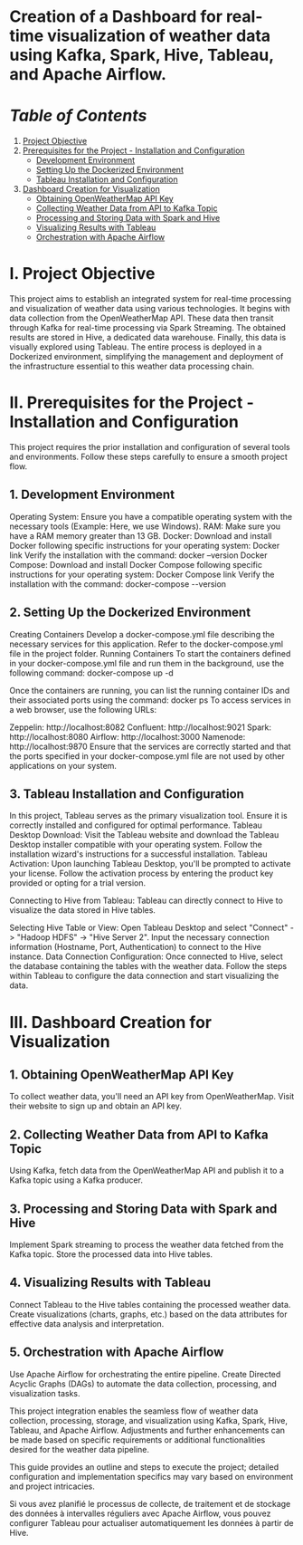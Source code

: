 

# Creation of a Dashboard for real-time visualization of weather data using Kafka, Spark, Hive, Tableau, and Apache Airflow.

# *Table of Contents*
1. [Project Objective](#Project-Objective)
2. [Prerequisites for the Project - Installation and Configuration](#prerequisites-for-the-project---installation-and-configuration)
    - [Development Environment](#1-development-environment)
    - [Setting Up the Dockerized Environment](#2-setting-up-the-dockerized-environment)
    - [Tableau Installation and Configuration](#3-tableau-installation-and-configuration)
3. [Dashboard Creation for Visualization](#dashboard-creation-for-visualization)
    - [Obtaining OpenWeatherMap API Key](#1-obtaining-openweathermap-api-key)
    - [Collecting Weather Data from API to Kafka Topic](#2-collecting-weather-data-from-api-to-kafka-topic)
    - [Processing and Storing Data with Spark and Hive](#3-processing-and-storing-data-with-spark-and-hive)
    - [Visualizing Results with Tableau](#4-visualizing-results-with-tableau)
    - [Orchestration with Apache Airflow](#5-orchestration-with-apache-airflow)

# I. Project Objective

This project aims to establish an integrated system for real-time processing and visualization of weather data using various technologies. It begins with data collection from the OpenWeatherMap API. These data then transit through Kafka for real-time processing via Spark Streaming. The obtained results are stored in Hive, a dedicated data warehouse. Finally, this data is visually explored using Tableau. The entire process is deployed in a Dockerized environment, simplifying the management and deployment of the infrastructure essential to this weather data processing chain.

# II. Prerequisites for the Project - Installation and Configuration

This project requires the prior installation and configuration of several tools and environments. Follow these steps carefully to ensure a smooth project flow.

## 1. Development Environment
Operating System: Ensure you have a compatible operating system with the necessary tools (Example: Here, we use Windows).
RAM: Make sure you have a RAM memory greater than 13 GB.
Docker:
Download and install Docker following specific instructions for your operating system: Docker link
Verify the installation with the command: docker –version
Docker Compose:
Download and install Docker Compose following specific instructions for your operating system: Docker Compose link
Verify the installation with the command: docker-compose --version
## 2. Setting Up the Dockerized Environment
Creating Containers
Develop a docker-compose.yml file describing the necessary services for this application. Refer to the docker-compose.yml file in the project folder.
Running Containers
To start the containers defined in your docker-compose.yml file and run them in the background, use the following command: docker-compose up -d

Once the containers are running, you can list the running container IDs and their associated ports using the command: docker ps
To access services in a web browser, use the following URLs:

Zeppelin: http://localhost:8082
Confluent: http://localhost:9021
Spark: http://localhost:8080
Airflow: http://localhost:3000
Namenode: http://localhost:9870
Ensure that the services are correctly started and that the ports specified in your docker-compose.yml file are not used by other applications on your system.

## 3. Tableau Installation and Configuration
In this project, Tableau serves as the primary visualization tool. Ensure it is correctly installed and configured for optimal performance.
Tableau Desktop Download:
Visit the Tableau website and download the Tableau Desktop installer compatible with your operating system.
Follow the installation wizard's instructions for a successful installation.
Tableau Activation:
Upon launching Tableau Desktop, you'll be prompted to activate your license. Follow the activation process by entering the product key provided or opting for a trial version.

Connecting to Hive from Tableau:
Tableau can directly connect to Hive to visualize the data stored in Hive tables.

Selecting Hive Table or View:
Open Tableau Desktop and select "Connect" -> "Hadoop HDFS" -> "Hive Server 2".
Input the necessary connection information (Hostname, Port, Authentication) to connect to the Hive instance.
Data Connection Configuration:
Once connected to Hive, select the database containing the tables with the weather data.
Follow the steps within Tableau to configure the data connection and start visualizing the data.
# III. Dashboard Creation for Visualization
## 1. Obtaining OpenWeatherMap API Key
To collect weather data, you'll need an API key from OpenWeatherMap. Visit their website to sign up and obtain an API key.

## 2. Collecting Weather Data from API to Kafka Topic
Using Kafka, fetch data from the OpenWeatherMap API and publish it to a Kafka topic using a Kafka producer.

## 3. Processing and Storing Data with Spark and Hive
Implement Spark streaming to process the weather data fetched from the Kafka topic. Store the processed data into Hive tables.

## 4. Visualizing Results with Tableau
Connect Tableau to the Hive tables containing the processed weather data. Create visualizations (charts, graphs, etc.) based on the data attributes for effective data analysis and interpretation.

## 5. Orchestration with Apache Airflow
Use Apache Airflow for orchestrating the entire pipeline. Create Directed Acyclic Graphs (DAGs) to automate the data collection, processing, and visualization tasks.


This project integration enables the seamless flow of weather data collection, processing, storage, and visualization using Kafka, Spark, Hive, Tableau, and Apache Airflow. Adjustments and further enhancements can be made based on specific requirements or additional functionalities desired for the weather data pipeline.

This guide provides an outline and steps to execute the project; detailed configuration and implementation specifics may vary based on environment and project intricacies.

Si vous avez planifié le processus de collecte, de traitement et de stockage des données à intervalles réguliers avec Apache Airflow, vous pouvez configurer Tableau pour actualiser automatiquement les données à partir de Hive.
